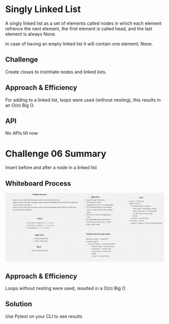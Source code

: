 # Singly Linked List
A singly linked list as a set of elements called nodes in which each element refrence the next element, the first element is called head, and the last element is always None.

In case of having an empty linked list it will contain one element; None.

## Challenge
Create clsses to instntiate nodes and linked lists.

## Approach & Efficiency
For adding to a linked list, loops were used (without nesting), this results in an O(n) Big O.

## API
No APIs till now

# Challenge 06 Summary
Insert before and after a node in a linked list

## Whiteboard Process
![challenge06](linked_list/challenge06.png)

## Approach & Efficiency
Loops without nesting were used, resulted in a O(n) Big O

## Solution
Use Pytest on your CLI to see results